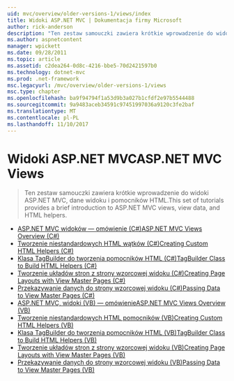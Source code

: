 ```yaml
---
uid: mvc/overview/older-versions-1/views/index
title: Widoki ASP.NET MVC | Dokumentacja firmy Microsoft
author: rick-anderson
description: "Ten zestaw samouczki zawiera krótkie wprowadzenie do widoki ASP.NET MVC, dane widoku i pomocników HTML."
ms.author: aspnetcontent
manager: wpickett
ms.date: 09/28/2011
ms.topic: article
ms.assetid: c2dea264-0d8c-4216-bbe5-70d2421597b0
ms.technology: dotnet-mvc
ms.prod: .net-framework
msc.legacyurl: /mvc/overview/older-versions-1/views
msc.type: chapter
ms.openlocfilehash: ba9f94794f1a53d9b3a027b1cfdf2e97b5544488
ms.sourcegitcommit: 9a9483aceb34591c97451997036a9120c3fe2baf
ms.translationtype: MT
ms.contentlocale: pl-PL
ms.lasthandoff: 11/10/2017
---
```

<a name="aspnet-mvc-views"></a><span data-ttu-id="c8a4a-103">Widoki ASP.NET MVC</span><span class="sxs-lookup"><span data-stu-id="c8a4a-103">ASP.NET MVC Views</span></span>
====================
> <span data-ttu-id="c8a4a-104">Ten zestaw samouczki zawiera krótkie wprowadzenie do widoki ASP.NET MVC, dane widoku i pomocników HTML.</span><span class="sxs-lookup"><span data-stu-id="c8a4a-104">This set of tutorials provides a brief introduction to ASP.NET MVC views, view data, and HTML helpers.</span></span>


- [<span data-ttu-id="c8a4a-105">ASP.NET MVC widoków — omówienie (C#)</span><span class="sxs-lookup"><span data-stu-id="c8a4a-105">ASP.NET MVC Views Overview (C#)</span></span>](asp-net-mvc-views-overview-cs.md)
- [<span data-ttu-id="c8a4a-106">Tworzenie niestandardowych HTML wątków (C#)</span><span class="sxs-lookup"><span data-stu-id="c8a4a-106">Creating Custom HTML Helpers (C#)</span></span>](creating-custom-html-helpers-cs.md)
- [<span data-ttu-id="c8a4a-107">Klasa TagBuilder do tworzenia pomocników HTML (C#)</span><span class="sxs-lookup"><span data-stu-id="c8a4a-107">TagBuilder Class to Build HTML Helpers (C#)</span></span>](using-the-tagbuilder-class-to-build-html-helpers-cs.md)
- [<span data-ttu-id="c8a4a-108">Tworzenie układów stron z strony wzorcowej widoku (C#)</span><span class="sxs-lookup"><span data-stu-id="c8a4a-108">Creating Page Layouts with View Master Pages (C#)</span></span>](creating-page-layouts-with-view-master-pages-cs.md)
- [<span data-ttu-id="c8a4a-109">Przekazywanie danych do strony wzorcowej widoku (C#)</span><span class="sxs-lookup"><span data-stu-id="c8a4a-109">Passing Data to View Master Pages (C#)</span></span>](passing-data-to-view-master-pages-cs.md)
- [<span data-ttu-id="c8a4a-110">ASP.NET MVC, widoki (VB) — omówienie</span><span class="sxs-lookup"><span data-stu-id="c8a4a-110">ASP.NET MVC Views Overview (VB)</span></span>](asp-net-mvc-views-overview-vb.md)
- [<span data-ttu-id="c8a4a-111">Tworzenie niestandardowych HTML pomocników (VB)</span><span class="sxs-lookup"><span data-stu-id="c8a4a-111">Creating Custom HTML Helpers (VB)</span></span>](creating-custom-html-helpers-vb.md)
- [<span data-ttu-id="c8a4a-112">Klasa TagBuilder do tworzenia pomocników HTML (VB)</span><span class="sxs-lookup"><span data-stu-id="c8a4a-112">TagBuilder Class to Build HTML Helpers (VB)</span></span>](using-the-tagbuilder-class-to-build-html-helpers-vb.md)
- [<span data-ttu-id="c8a4a-113">Tworzenie układów stron z strony wzorcowej widoku (VB)</span><span class="sxs-lookup"><span data-stu-id="c8a4a-113">Creating Page Layouts with View Master Pages (VB)</span></span>](creating-page-layouts-with-view-master-pages-vb.md)
- [<span data-ttu-id="c8a4a-114">Przekazywanie danych do strony wzorcowej widoku (VB)</span><span class="sxs-lookup"><span data-stu-id="c8a4a-114">Passing Data to View Master Pages (VB)</span></span>](passing-data-to-view-master-pages-vb.md)

